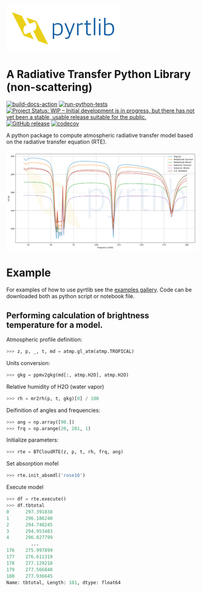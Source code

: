 <img align="" src="resources/logo/logo_large.png" width="300">

# A Radiative Transfer Python Library (non-scattering)

[![build-docs-action](https://github.com/slarosa/pyrtlib/workflows/build-docs-action/badge.svg)](https://github.com/slarosa/pyrtlib/actions/workflows/build_docs.yml)
[![run-python-tests](https://github.com/slarosa/pyrtlib/workflows/run-python-tests/badge.svg)](https://github.com/slarosa/pyrtlib/actions/workflows/ci.yml)
[![Project Status: WIP – Initial development is in progress, but there has not yet been a stable, usable release suitable for the public.](https://www.repostatus.org/badges/latest/wip.svg)](https://www.repostatus.org/#wip)
[![GitHub release](https://img.shields.io/github/release/slarosa/pyrtlib.svg)](https://github.com/slarosa/pyrtlib)
[![codecov](https://codecov.io/gh/slarosa/pyrtlib/branch/main/graph/badge.svg?token=7DV4B4U1OZ)](https://codecov.io/gh/slarosa/pyrtlib)
<!--[![GitHub commit](https://img.shields.io/github/last-commit/slarosa/pyrtlib)](https://github.com/slarosa/pyrtlib/commits/main)-->
<!-- [![license](https://img.shields.io/github/license/slarosa/pyrtlib.svg)](https://github.com/slarosa/pyrtlib/blob/main/LICENSE.md) -->

A python package to compute atmospheric radiative transfer model based on the radiative transfer equation (RTE).

![spectrum](resources/spectrum.png)

# Example

For examples of how to use pyrtlib see the [examples gallery](docs/examples). Code can be downloaded both as python script or notebook file.

## Performing calculation of brightness temperature for a model.
Atmospheric profile definition:

```python
>>> z, p, _, t, md = atmp.gl_atm(atmp.TROPICAL)
```
Units conversion:
```python
>>> gkg = ppmv2gkg(md[:, atmp.H2O], atmp.H2O)
```
Relative humidity of H2O (water vapor)
```python
>>> rh = mr2rh(p, t, gkg)[0] / 100
```
Deifinition of angles and frequencies:
```python
>>> ang = np.array([90.])
>>> frq = np.arange(20, 201, 1)
```
Initialize parameters:
```python
>>> rte = BTCloudRTE(z, p, t, rh, frq, ang)
```
Set absorption mofel
```python
>>> rte.init_absmdl('rose16')
```
Execute model
```python
>>> df = rte.execute()
>>> df.tbtotal
0      297.391838
1      296.186240
2      294.748245
3      294.953483
4      296.027799
         ...
176    275.997899
177    276.611319
178    277.129218
179    277.566840
180    277.936645
Name: tbtotal, Length: 181, dtype: float64
```
